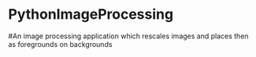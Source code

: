 # PythonImageProcessing
#An image processing application which rescales images and places then as foregrounds on backgrounds
